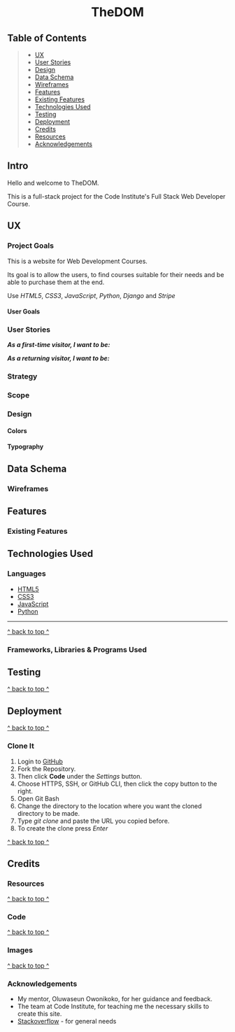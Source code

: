 <h1 align="center">TheDOM</h1>


## Table of Contents

> - [UX](#ux)
> - [User Stories](#user-stories)
> - [Design](#design)
> - [Data Schema](#data-schema)
> - [Wireframes](#wireframes)
> - [Features](#features)
> - [Existing Features](#existing-features)
> - [Technologies Used](#technologies-used)
> - [Testing](#testing)
> - [Deployment](#deployment)
> - [Credits](#credits)
> - [Resources](#resources)
> - [Acknowledgements](#acknowledgements)

## Intro
Hello and welcome to TheDOM.

This is a full-stack project for the Code Institute's Full Stack Web Developer Course.


## UX 
### Project Goals
This is a website for Web Development Courses.

Its goal is to allow the users, to find courses suitable for their needs and be able to purchase them at the end.

Use _HTML5_, _CSS3_, _JavaScript_, _Python_, _Django_ and _Stripe_
#### User Goals

### User Stories
**_As a first-time visitor, I want to be:_**


**_As a returning visitor, I want to be:_**




### Strategy



### Scope


### Design

#### Colors



#### Typography


## Data Schema


### Wireframes


## Features



### Existing Features


## Technologies Used
### Languages
- [HTML5](https://en.wikipedia.org/wiki/HTML5)
- [CSS3](https://en.wikipedia.org/wiki/CSS)
- [JavaScript](https://en.wikipedia.org/wiki/JavaScript)
- [Python](https://en.wikipedia.org/wiki/Python_(programming_language))
---

[^ back to top ^](#table-of-contents)

### Frameworks, Libraries & Programs Used


## Testing



[^ back to top ^](#table-of-contents)

## Deployment


[^ back to top ^](#table-of-contents)

### Clone It

1. Login to [GitHub](https://github.com/)
2. Fork the Repository.
3. Then click **Code** under the _Settings_ button.
4. Choose HTTPS, SSH, or GitHub CLI, then click the copy button to the right.
5. Open Git Bash
6. Change the directory to the location where you want the cloned directory to be made.
7. Type _git clone_ and paste the URL you copied before.
8. To create the clone press _Enter_

[^ back to top ^](#table-of-contents)

## Credits
### Resources


[^ back to top ^](#table-of-contents)

### Code


[^ back to top ^](#table-of-contents)

### Images


[^ back to top ^](#table-of-contents)

### Acknowledgements

-   My mentor, Oluwaseun Owonikoko, for her guidance and feedback.
-   The team at Code Institute, for teaching me the necessary skills to create this site.
-   [Stackoverflow](https://stackoverflow.com/) - for general needs


